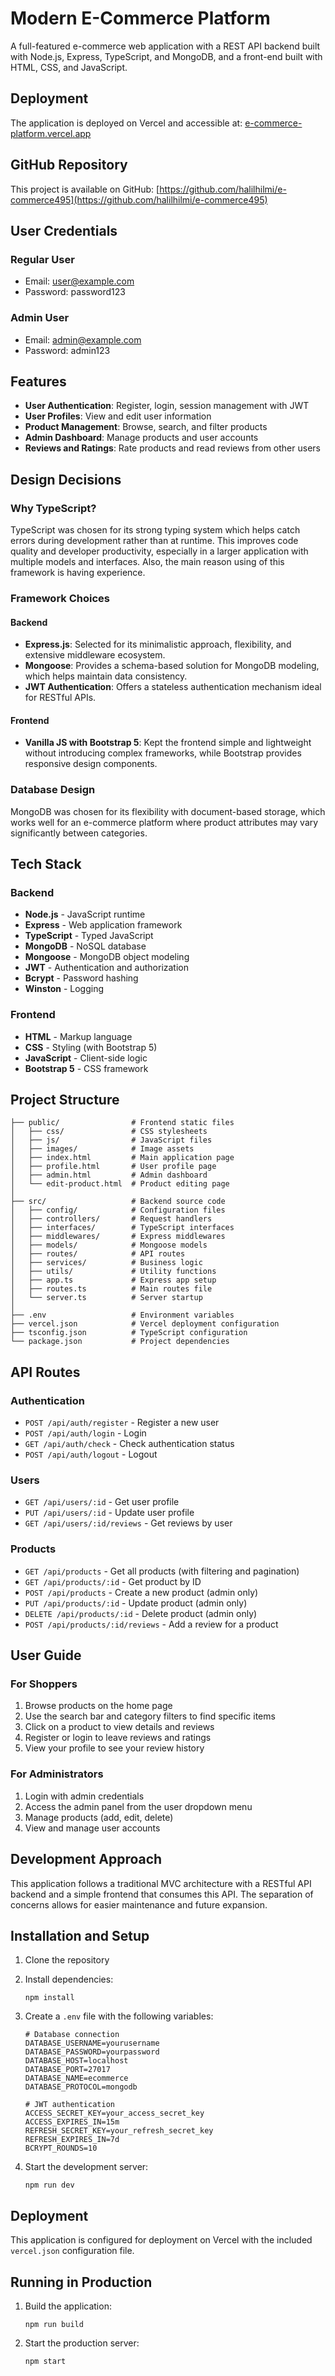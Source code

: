 # Modern E-Commerce Platform

A full-featured e-commerce web application with a REST API backend built with Node.js, Express, TypeScript, and MongoDB, and a front-end built with HTML, CSS, and JavaScript.

## Deployment

The application is deployed on Vercel and accessible at: [e-commerce-platform.vercel.app](https://e-commerce495.vercel.app)

## GitHub Repository

This project is available on GitHub: [https://github.com/halilhilmi/e-commerce495](https://github.com/halilhilmi/e-commerce495)

## User Credentials

### Regular User
- Email: user@example.com
- Password: password123

### Admin User
- Email: admin@example.com
- Password: admin123

## Features

- **User Authentication**: Register, login, session management with JWT
- **User Profiles**: View and edit user information
- **Product Management**: Browse, search, and filter products
- **Admin Dashboard**: Manage products and user accounts
- **Reviews and Ratings**: Rate products and read reviews from other users

## Design Decisions

### Why TypeScript?
TypeScript was chosen for its strong typing system which helps catch errors during development rather than at runtime. This improves code quality and developer productivity, especially in a larger application with multiple models and interfaces. Also, the main reason using of this framework is having experience.

### Framework Choices

#### Backend
- **Express.js**: Selected for its minimalistic approach, flexibility, and extensive middleware ecosystem.
- **Mongoose**: Provides a schema-based solution for MongoDB modeling, which helps maintain data consistency.
- **JWT Authentication**: Offers a stateless authentication mechanism ideal for RESTful APIs.

#### Frontend
- **Vanilla JS with Bootstrap 5**: Kept the frontend simple and lightweight without introducing complex frameworks, while Bootstrap provides responsive design components.

### Database Design
MongoDB was chosen for its flexibility with document-based storage, which works well for an e-commerce platform where product attributes may vary significantly between categories.

## Tech Stack

### Backend
- **Node.js** - JavaScript runtime
- **Express** - Web application framework
- **TypeScript** - Typed JavaScript
- **MongoDB** - NoSQL database
- **Mongoose** - MongoDB object modeling
- **JWT** - Authentication and authorization
- **Bcrypt** - Password hashing
- **Winston** - Logging

### Frontend
- **HTML** - Markup language
- **CSS** - Styling (with Bootstrap 5)
- **JavaScript** - Client-side logic
- **Bootstrap 5** - CSS framework

## Project Structure

```
├── public/                # Frontend static files
│   ├── css/               # CSS stylesheets
│   ├── js/                # JavaScript files
│   ├── images/            # Image assets
│   ├── index.html         # Main application page
│   ├── profile.html       # User profile page
│   ├── admin.html         # Admin dashboard
│   └── edit-product.html  # Product editing page
│
├── src/                   # Backend source code
│   ├── config/            # Configuration files
│   ├── controllers/       # Request handlers
│   ├── interfaces/        # TypeScript interfaces
│   ├── middlewares/       # Express middlewares
│   ├── models/            # Mongoose models
│   ├── routes/            # API routes
│   ├── services/          # Business logic
│   ├── utils/             # Utility functions
│   ├── app.ts             # Express app setup
│   ├── routes.ts          # Main routes file
│   └── server.ts          # Server startup
│
├── .env                   # Environment variables
├── vercel.json            # Vercel deployment configuration
├── tsconfig.json          # TypeScript configuration
└── package.json           # Project dependencies
```

## API Routes

### Authentication
- `POST /api/auth/register` - Register a new user
- `POST /api/auth/login` - Login
- `GET /api/auth/check` - Check authentication status
- `POST /api/auth/logout` - Logout

### Users
- `GET /api/users/:id` - Get user profile
- `PUT /api/users/:id` - Update user profile
- `GET /api/users/:id/reviews` - Get reviews by user

### Products
- `GET /api/products` - Get all products (with filtering and pagination)
- `GET /api/products/:id` - Get product by ID
- `POST /api/products` - Create a new product (admin only)
- `PUT /api/products/:id` - Update product (admin only)
- `DELETE /api/products/:id` - Delete product (admin only)
- `POST /api/products/:id/reviews` - Add a review for a product

## User Guide

### For Shoppers
1. Browse products on the home page
2. Use the search bar and category filters to find specific items
3. Click on a product to view details and reviews
4. Register or login to leave reviews and ratings
5. View your profile to see your review history

### For Administrators
1. Login with admin credentials
2. Access the admin panel from the user dropdown menu
3. Manage products (add, edit, delete)
4. View and manage user accounts

## Development Approach
This application follows a traditional MVC architecture with a RESTful API backend and a simple frontend that consumes this API. The separation of concerns allows for easier maintenance and future expansion.

## Installation and Setup

1. Clone the repository
2. Install dependencies:
   ```
   npm install
   ```
3. Create a `.env` file with the following variables:
   ```
   # Database connection
   DATABASE_USERNAME=yourusername
   DATABASE_PASSWORD=yourpassword
   DATABASE_HOST=localhost
   DATABASE_PORT=27017
   DATABASE_NAME=ecommerce
   DATABASE_PROTOCOL=mongodb
   
   # JWT authentication
   ACCESS_SECRET_KEY=your_access_secret_key
   ACCESS_EXPIRES_IN=15m
   REFRESH_SECRET_KEY=your_refresh_secret_key
   REFRESH_EXPIRES_IN=7d
   BCRYPT_ROUNDS=10
   ```

4. Start the development server:
   ```
   npm run dev
   ```

## Deployment

This application is configured for deployment on Vercel with the included `vercel.json` configuration file.

## Running in Production

1. Build the application:
   ```
   npm run build
   ```

2. Start the production server:
   ```
   npm start
   ```

